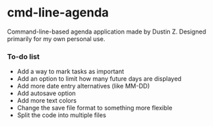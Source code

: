 # cmd-line-agenda

Command-line-based agenda application made by Dustin Z. Designed primarily for my own personal use.

### To-do list

- Add a way to mark tasks as important
- Add an option to limit how many future days are displayed
- Add more date entry alternatives (like MM-DD)
- Add autosave option
- Add more text colors
- Change the save file format to something more flexible
- Split the code into multiple files

